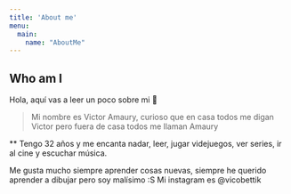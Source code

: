 ```yaml
---
title: 'About me'
menu:
  main:
    name: "AboutMe"
---
```


## Who am I

Hola, aquí vas a leer un poco sobre mi 🤩

> Mi nombre es Victor Amaury, curioso que en casa todos me digan Victor pero fuera de casa todos me llaman Amaury


** Tengo 32 años y me encanta nadar, leer, jugar videjuegos, ver series, ir al cine y escuchar música.

Me gusta mucho siempre aprender cosas nuevas, siempre he querido aprender a dibujar pero soy malísimo :S
Mi instagram es @vicobettik

